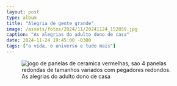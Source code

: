 ```yaml
---
layout: post
type: album
title: "Alegria de gente grande"
image: /assets/fotos/2024/11/20241124_152859.jpg
caption: "As alegrias do adulto dono de casa"
date: 2024-11-24 19:45:00 -0300
tags: ["a vida, o universo e tudo mais"]
---
```

<figure class="foto-post">
<img src="{{ site.baseurl }}/assets/fotos/2024/11/20241124_152859.jpg" alt="jogo de panelas de ceramica vermelhas, sao 4 panelas redondas de tamanhos variados com pegadores redondos." title="Ferramentas de cozinha de gente grande">
<figcaption>As alegrias do adulto dono de casa</figcaption>
</figure>